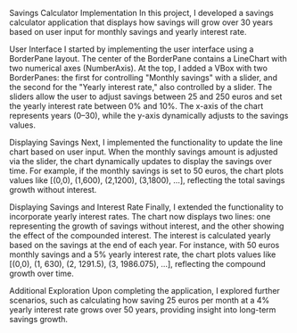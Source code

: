 Savings Calculator Implementation
In this project, I developed a savings calculator application that displays how savings will grow over 30 years based on user input for monthly savings and yearly interest rate.

User Interface
I started by implementing the user interface using a BorderPane layout. The center of the BorderPane contains a LineChart with two numerical axes (NumberAxis). At the top, I added a VBox with two BorderPanes: the first for controlling "Monthly savings" with a slider, and the second for the "Yearly interest rate," also controlled by a slider. The sliders allow the user to adjust savings between 25 and 250 euros and set the yearly interest rate between 0% and 10%. The x-axis of the chart represents years (0–30), while the y-axis dynamically adjusts to the savings values.

Displaying Savings
Next, I implemented the functionality to update the line chart based on user input. When the monthly savings amount is adjusted via the slider, the chart dynamically updates to display the savings over time. For example, if the monthly savings is set to 50 euros, the chart plots values like [(0,0), (1,600), (2,1200), (3,1800), …], reflecting the total savings growth without interest.

Displaying Savings and Interest Rate
Finally, I extended the functionality to incorporate yearly interest rates. The chart now displays two lines: one representing the growth of savings without interest, and the other showing the effect of the compounded interest. The interest is calculated yearly based on the savings at the end of each year. For instance, with 50 euros monthly savings and a 5% yearly interest rate, the chart plots values like [(0,0), (1, 630), (2, 1291.5), (3, 1986.075), …], reflecting the compound growth over time.

Additional Exploration
Upon completing the application, I explored further scenarios, such as calculating how saving 25 euros per month at a 4% yearly interest rate grows over 50 years, providing insight into long-term savings growth.

